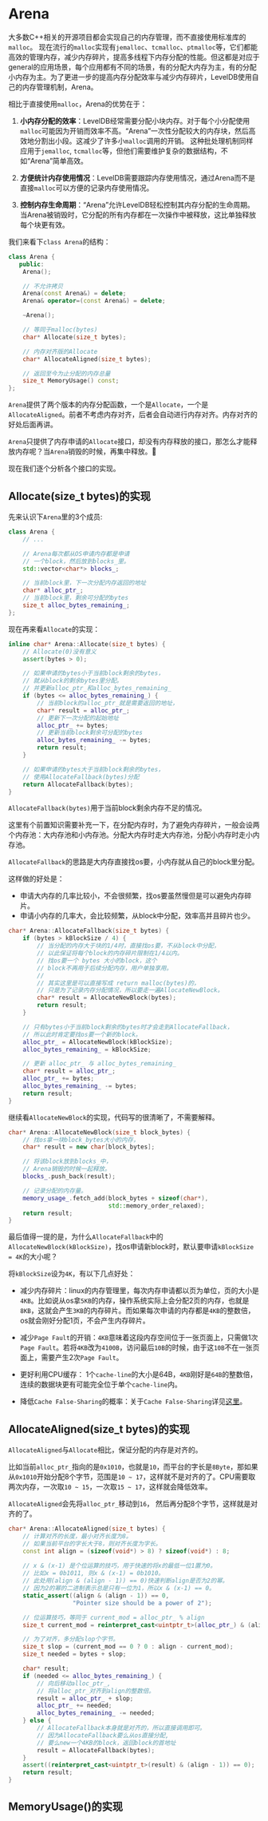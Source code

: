# Arena

大多数C++相关的开源项目都会实现自己的内存管理，而不直接使用标准库的`malloc`。 现在流行的`malloc`实现有`jemalloc`、`tcmalloc`、`ptmalloc`等，它们都能高效的管理内存，减少内存碎片，提高多线程下内存分配的性能。但这都是对应于general的应用场景，每个应用都有不同的场景，有的分配大内存为主，有的分配小内存为主。为了更进一步的提高内存分配效率与减少内存碎片，LevelDB使用自己的内存管理机制，Arena。

相比于直接使用`malloc`，Arena的优势在于：

1. **小内存分配的效率**：LevelDB经常需要分配小块内存。对于每个小分配使用`malloc`可能因为开销而效率不高。“Arena”一次性分配较大的内存块，然后高效地分割出小段。这减少了许多小`malloc`调用的开销。 这种批处理机制同样应用于`jemalloc`, `tcmalloc`等，但他们需要维护复杂的数据结构，不如“Arena”简单高效。

2. **方便统计内存使用情况**：LevelDB需要跟踪内存使用情况，通过Arena而不是直接`malloc`可以方便的记录内存使用情况。

3. **控制内存生命周期**：“Arena”允许LevelDB轻松控制其内存分配的生命周期。当Arena被销毁时，它分配的所有内存都在一次操作中被释放，这比单独释放每个块更有效。

我们来看下`class Arena`的结构：

```cpp
class Arena {
   public:
    Arena();

    // 不允许拷贝
    Arena(const Arena&) = delete;
    Arena& operator=(const Arena&) = delete;

    ~Arena();

    // 等同于malloc(bytes)
    char* Allocate(size_t bytes);

    // 内存对齐版的Allocate
    char* AllocateAligned(size_t bytes);

    // 返回至今为止分配的内存总量
    size_t MemoryUsage() const;
};
```

`Arena`提供了两个版本的内存分配函数，一个是`Allocate`，一个是`AllocateAligned`。前者不考虑内存对齐，后者会自动进行内存对齐。内存对齐的好处后面再讲。

`Arena`只提供了内存申请的`Allocate`接口，却没有内存释放的接口，那怎么才能释放内存呢？当`Arena`销毁的时候，再集中释放。🤣

现在我们逐个分析各个接口的实现。

## Allocate(size_t bytes)的实现

先来认识下`Arena`里的3个成员:
```c++
class Arena {
    // ...

    // Arena每次都从OS申请内存都是申请
    // 一个block，然后放到blocks_里。
    std::vector<char*> blocks_;

    // 当前block里，下一次分配内存返回的地址
    char* alloc_ptr_;
    // 当前block里，剩余可分配的bytes
    size_t alloc_bytes_remaining_;
};
```

现在再来看`Allocate`的实现：

```cpp
inline char* Arena::Allocate(size_t bytes) {
    // Allocate(0)没有意义
    assert(bytes > 0);

    // 如果申请的bytes小于当前block剩余的bytes，
    // 就从block的剩余bytes里分配。
    // 并更新alloc_ptr_和alloc_bytes_remaining_
    if (bytes <= alloc_bytes_remaining_) {
        // 当前block的alloc_ptr_就是需要返回的地址，
        char* result = alloc_ptr_;
        // 更新下一次分配的起始地址
        alloc_ptr_ += bytes;
        // 更新当前block剩余可分配的bytes
        alloc_bytes_remaining_ -= bytes;
        return result;
    }

    // 如果申请的bytes大于当前block剩余的bytes，
    // 使用AllocateFallback(bytes)分配
    return AllocateFallback(bytes);
}
```

`AllocateFallback(bytes)`用于当前block剩余内存不足的情况。

这里有个前置知识需要补充一下，在分配内存时，为了避免内存碎片，一般会设两个内存池：大内存池和小内存池。分配大内存时走大内存池，分配小内存时走小内存池。

`AllocateFallback`的思路是大内存直接找os要，小内存就从自己的block里分配。

这样做的好处是：

- 申请大内存的几率比较小，不会很频繁，找os要虽然慢但是可以避免内存碎片。
- 申请小内存的几率大，会比较频繁，从block中分配，效率高并且碎片也少。 

```cpp
char* Arena::AllocateFallback(size_t bytes) {
    if (bytes > kBlockSize / 4) {
        // 当分配的内存大于块的1/4时，直接找os要，不从block中分配，
        // 以此保证将每个block的内存碎片限制在1/4以内。
        // 找os要一个 bytes 大小的block，这个
        // block不再用于后续分配内存，用户单独享用。
        // 
        // 其实这里是可以直接写成 return malloc(bytes)的，
        // 只是为了记录内存分配情况，所以要走一遍AllocateNewBlock。
        char* result = AllocateNewBlock(bytes);
        return result;
    }

    // 只有bytes小于当前block剩余的bytes时才会走到AllocateFallback，
    // 所以此时肯定要找os要一个新的block。
    alloc_ptr_ = AllocateNewBlock(kBlockSize);
    alloc_bytes_remaining_ = kBlockSize;

    // 更新 alloc_ptr_ 与 alloc_bytes_remaining_ 
    char* result = alloc_ptr_;
    alloc_ptr_ += bytes;
    alloc_bytes_remaining_ -= bytes;
    return result;
}
```

继续看`AllocateNewBlock`的实现，代码写的很清晰了，不需要解释。

```cpp
char* Arena::AllocateNewBlock(size_t block_bytes) {
    // 找os拿一块block_bytes大小的内存，
    char* result = new char[block_bytes];

    // 将该block放到blocks_中，
    // Arena销毁的时候一起释放。
    blocks_.push_back(result);

    // 记录分配的内存量。
    memory_usage_.fetch_add(block_bytes + sizeof(char*),
                            std::memory_order_relaxed);
    return result;
}
```

最后值得一提的是，为什么`AllocateFallback`中的`AllocateNewBlock(kBlockSize)`，找os申请新block时，默认要申请`kBlockSize = 4K`的大小呢？ 

将`kBlockSize`设为`4K`，有以下几点好处：

- 减少内存碎片：linux的内存管理里，每次内存申请都以页为单位，页的大小是`4KB`。比如说从os拿`5KB`的内存，操作系统实际上会分配2页的内存，也就是`8KB`，这就会产生`3KB`的内存碎片。而如果每次申请的内存都是`4KB`的整数倍，os就会刚好分配1页，不会产生内存碎片。

- 减少`Page Fault`的开销：`4KB`意味着这段内存空间位于一张页面上，只需做1次`Page Fault`。若将`4KB`改为`4100B`，访问最后`10B`的时候，由于这`10B`不在一张页面上，需要产生2次`Page Fault`。

- 更好利用CPU缓存： 1个`cache-line`的大小是64B，`4KB`刚好是`64B`的整数倍，连续的数据块更有可能完全位于单个`cache-line`内。

- 降低`Cache False-Sharing`的概率：关于`Cache False-Sharing`详见[这里](https://blog.csdn.net/weixin_30270561/article/details/99394006)。

## AllocateAligned(size_t bytes)的实现

`AllocateAligned`与`Allocate`相比，保证分配的内存是对齐的。

比如当前`alloc_ptr_`指向的是`0x1010`，也就是`10`，而平台的字长是`8Byte`，那如果从`0x1010`开始分配8个字节，范围是`10 ~ 17`，这样就不是对齐的了。CPU需要取两次内存，一次取`10 ~ 15`，一次取`15 ~ 17`，这样就会降低效率。

`AllocateAligned`会先将`alloc_ptr_`移动到`16`， 然后再分配8个字节，这样就是对齐的了。

```c++
char* Arena::AllocateAligned(size_t bytes) {
    // 计算对齐的长度，最小对齐长度为8。
    // 如果当前平台的字长大于8，则对齐长度为字长。
    const int align = (sizeof(void*) > 8) ? sizeof(void*) : 8;
    
    // x & (x-1) 是个位运算的技巧，用于快速的将x的最低一位1置为0。
    // 比如x = 0b1011, 则x & (x-1) = 0b1010。
    // 此处用(align & (align - 1)) == 0)快速判断align是否为2的幂。
    // 因为2的幂的二进制表示总是只有一位为1，所以x & (x-1) == 0。
    static_assert((align & (align - 1)) == 0,
                  "Pointer size should be a power of 2");

    // 位运算技巧，等同于 current_mod = alloc_ptr_ % align
    size_t current_mod = reinterpret_cast<uintptr_t>(alloc_ptr_) & (align - 1);

    // 为了对齐，多分配slop个字节。
    size_t slop = (current_mod == 0 ? 0 : align - current_mod);
    size_t needed = bytes + slop;

    char* result;
    if (needed <= alloc_bytes_remaining_) {
        // 向后移动alloc_ptr_, 
        // 将alloc_ptr_对齐到align的整数倍。
        result = alloc_ptr_ + slop;
        alloc_ptr_ += needed;
        alloc_bytes_remaining_ -= needed;
    } else {
        // AllocateFallback本身就是对齐的，所以直接调用即可。
        // 因为AllocateFallback要么从os直接分配,
        // 要么new一个4KB的block，返回block的首地址
        result = AllocateFallback(bytes);
    }
    assert((reinterpret_cast<uintptr_t>(result) & (align - 1)) == 0);
    return result;
}
```

## MemoryUsage()的实现

